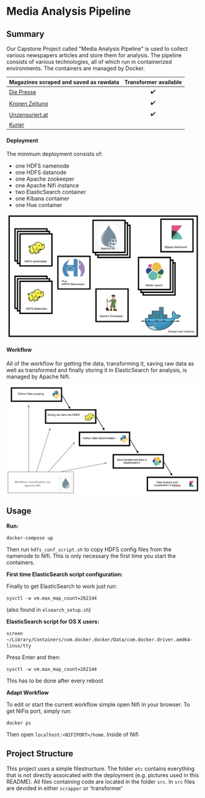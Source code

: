 # Media Analysis Pipeline

## Summary

Our Capstone Project called "Media Analysis Pipeline" is used to collect various newspapers articles and store them for analysis. 
The pipeline consists of various technologies, all of which run in containerized environments. The containers are managed by Docker. 

| Magazines scraped and saved as rawdata | Transformer available |
| :---                                   |      :---:            |
| [Die Presse](https://diepresse.com)    | ✔️
| [Kronen Zeitung](https://www.krone.at) | ✔️
| [Unzensuriert.at](https://www.unzensuriert.at) | ✔️
| [Kurier](https://kurier.at)            | 


#### Deployment
The minimum deployment consists of:
- one HDFS namenode
- one HDFS datanode
- one Apache zookeeper 
- one Apache Nifi instance
- two ElasticSearch container
- one Kibana container
- one Hue container

![alt text](etc/deployment.png "Deployment Diagramm")

#### Workflow
All of the workflow for getting the data, transforming it, saving raw data as well as transformed and finally storing it in ElasticSearch for analysis, is managed by Apache Nifi.

![alt text](etc/workflow.png "Workflow Diagramm")

## Usage

__Run:__
```
docker-compose up
```
Then run `hdfs_conf_script.sh` to copy HDFS config files from the namenode to Nifi. This is only necessary the first time you start the containers.

__First time ElasticSearch script configuration:__

Finally to get ElasticSearch to work just run: 
```
sysctl -w vm.max_map_count=262144
```
(also found in `elsearch_setup.sh`)

__ElasticSearch script for OS X users:__

````
screen ~/Library/Containers/com.docker.docker/Data/com.docker.driver.amd64-linux/tty
````

Press Enter and then:

```
sysctl -w vm.max_map_count=262144
```
This has to be done after every reboot

__Adapt Workflow__

To edit or start the current workflow simple open Nifi in your browser. 
To get NiFis port, simply run:
```
docker ps
```

Then open `localhost:<NIFIPORT>/home`. Inside of Nifi 

## Project Structure

This project uses a simple filestructure. 
The folder `etc` contains everything that is not directly assoicated with the deployment (e.g. pictures used in this README).
All files containing code are located in the folder `src`. In `src` files are devided in either `scrapper` or 'transformer'


